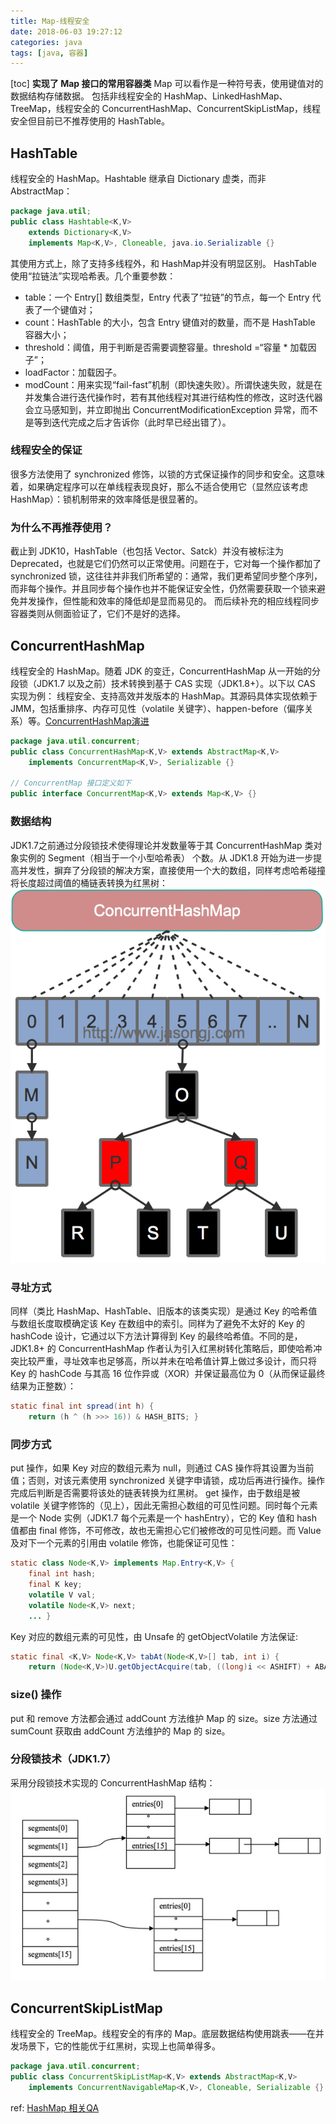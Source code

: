 ```yaml
---
title: Map-线程安全
date: 2018-06-03 19:27:12
categories: java
tags: [java, 容器]
---
```

[toc]
**实现了 Map 接口的常用容器类**
Map 可以看作是一种符号表，使用键值对的数据结构存储数据。
包括非线程安全的 HashMap、LinkedHashMap、TreeMap，线程安全的 ConcurrentHashMap、ConcurrentSkipListMap，线程安全但目前已不推荐使用的 HashTable。

## HashTable 
线程安全的 HashMap。Hashtable 继承自 Dictionary 虚类，而非 AbstractMap：
```java
package java.util;
public class Hashtable<K,V>
    extends Dictionary<K,V>
    implements Map<K,V>, Cloneable, java.io.Serializable {}
```
其使用方式上，除了支持多线程外，和 HashMap并没有明显区别。
HashTable 使用“拉链法”实现哈希表。几个重要参数：
* table：一个 Entry[] 数组类型，Entry 代表了“拉链”的节点，每一个 Entry 代表了一个键值对；
* count：HashTable 的大小，包含 Entry 键值对的数量，而不是 HashTable 容器大小；
* threshold：阈值，用于判断是否需要调整容量。threshold =“容量 * 加载因子”；
* loadFactor：加载因子。
* modCount：用来实现“fail-fast”机制（即快速失败）。所谓快速失败，就是在并发集合进行迭代操作时，若有其他线程对其进行结构性的修改，这时迭代器会立马感知到，并立即抛出 ConcurrentModificationException 异常，而不是等到迭代完成之后才告诉你（此时早已经出错了）。

### 线程安全的保证
很多方法使用了 synchronized 修饰，以锁的方式保证操作的同步和安全。这意味着，如果确定程序可以在单线程表现良好，那么不适合使用它（显然应该考虑 HashMap）：锁机制带来的效率降低是很显著的。

### 为什么不再推荐使用？
截止到 JDK10，HashTable（也包括 Vector、Satck）并没有被标注为 Deprecated，也就是它们仍然可以正常使用。问题在于，它对每一个操作都加了 synchronized 锁，这往往并非我们所希望的：通常，我们更希望同步整个序列，而非每个操作。并且同步每个操作也并不能保证安全性，仍然需要获取一个锁来避免并发操作，但性能和效率的降低却是显而易见的。
而后续补充的相应线程同步容器类则从侧面验证了，它们不是好的选择。


## ConcurrentHashMap 
线程安全的 HashMap。随着 JDK 的变迁，ConcurrentHashMap 从一开始的分段锁（JDK1.7 以及之前）技术转换到基于 CAS 实现（JDK1.8+）。以下以 CAS 实现为例：
线程安全、支持高效并发版本的 HashMap。其源码具体实现依赖于 JMM，包括重排序、内存可见性（volatile 关键字）、happen-before（偏序关系）等。[ConcurrentHashMap演进](http://www.jasongj.com/java/concurrenthashmap)
```java
package java.util.concurrent;
public class ConcurrentHashMap<K,V> extends AbstractMap<K,V>
    implements ConcurrentMap<K,V>, Serializable {}

// ConcurrentMap 接口定义如下
public interface ConcurrentMap<K,V> extends Map<K,V> {}
```

### 数据结构
JDK1.7之前通过分段锁技术使得理论并发数量等于其 ConcurrentHashMap 类对象实例的 Segment（相当于一个小型哈希表） 个数。从 JDK1.8 开始为进一步提高并发性，摒弃了分段锁的解决方案，直接使用一个大的数组，同样考虑哈希碰撞将长度超过阈值的桶链表转换为红黑树：
![ConcurrentHashMap数据结构](Map-线程安全/concurrenthashmap_java8.png)

### 寻址方式
同样（类比 HashMap、HashTable、旧版本的该类实现）是通过 Key 的哈希值与数组长度取模确定该 Key 在数组中的索引。同样为了避免不太好的 Key 的 hashCode 设计，它通过以下方法计算得到 Key 的最终哈希值。不同的是，JDK1.8+ 的 ConcurrentHashMap 作者认为引入红黑树转化策略后，即使哈希冲突比较严重，寻址效率也足够高，所以并未在哈希值计算上做过多设计，而只将 Key 的 hashCode 与其高 16 位作异或（XOR）并保证最高位为 0（从而保证最终结果为正整数）：
```java
static final int spread(int h) {
    return (h ^ (h >>> 16)) & HASH_BITS; }

```

### 同步方式
put 操作，如果 Key 对应的数组元素为 null，则通过 CAS 操作将其设置为当前值；否则，对该元素使用 synchronized 关键字申请锁，成功后再进行操作。操作完成后判断是否需要将该处的链表转换为红黑树。
get 操作，由于数组是被 volatile 关键字修饰的（见上），因此无需担心数组的可见性问题。同时每个元素是一个 Node 实例（JDK1.7 每个元素是一个 hashEntry），它的 Key 值和 hash 值都由 final 修饰，不可修改，故也无需担心它们被修改的可见性问题。而 Value 及对下一个元素的引用由 volatile 修饰，也能保证可见性：
```java
static class Node<K,V> implements Map.Entry<K,V> {
    final int hash;
    final K key;
    volatile V val;
    volatile Node<K,V> next;
    ... }
```

Key 对应的数组元素的可见性，由 Unsafe 的 getObjectVolatile 方法保证:
```java
static final <K,V> Node<K,V> tabAt(Node<K,V>[] tab, int i) {
    return (Node<K,V>)U.getObjectAcquire(tab, ((long)i << ASHIFT) + ABASE); }
```

### size() 操作
put 和 remove 方法都会通过 addCount 方法维护 Map 的 size。size 方法通过 sumCount 获取由 addCount 方法维护的 Map 的 size。

### 分段锁技术（JDK1.7）
采用分段锁技术实现的 ConcurrentHashMap 结构：
![ConcurrentHashMap结构](Map-线程安全/ConcurrentHashMap.jpg)


## ConcurrentSkipListMap 
线程安全的 TreeMap。线程安全的有序的 Map。底层数据结构使用跳表——在并发场景下，它的性能优于红黑树，实现上也简单得多。
```java
package java.util.concurrent;
public class ConcurrentSkipListMap<K,V> extends AbstractMap<K,V>
    implements ConcurrentNavigableMap<K,V>, Cloneable, Serializable {}
```



ref:
[HashMap 相关QA](https://www.jianshu.com/p/75adf47958a7)